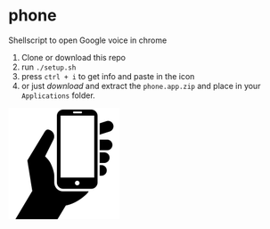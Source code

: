 # phone

Shellscript to open Google voice in chrome

1. Clone or download this repo
2. run `./setup.sh`
3. press `ctrl + i` to get info and paste in the icon
4. or just *download* and extract the `phone.app.zip` and place in your `Applications` folder.


![Image of Yaktocat](https://raw.githubusercontent.com/zackn9ne/phone/master/29541-200.png)


